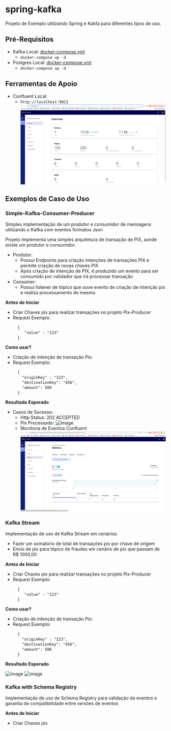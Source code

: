# spring-kafka
Projeto de Exemplo utilizando Spring e Kakfa para diferentes tipos de uso.

## Pré-Requisitos

- Kafka Local: [docker-compose.yml](https://github.com/ice-lfernandes/docker-images/blob/master/kafka/docker-compose.yml)
  - ```docker-compose up -d```
- Postgres Local: [docker-compose.yml](https://github.com/ice-lfernandes/docker-postgres/blob/master/docker-compose.yml)
  - ```docker-compose up -d```

## Ferramentas de Apoio
- Confluent Local: 
  - ```http://localhost:9021```
  ![img.png](img.png)

## Exemplos de Caso de Uso

### Simple-Kafka-Consumer-Producer
  Simples implementação de um produtor e consumidor de mensagens utilizando o Kafka com eventos formatos Json

  Projeto implementa uma simples arquitetura de transação de PIX, aonde existe um produtor e consumidor.
  - Produtor:
    - Possui Endpoints para criação intenções de transações PIX e permite criação de novas chaves PIX
    - Após criação de intenção de PIX, é produzido um evento para ser consumido por validador que irá processar transação
  - Consumer:
    - Possui listener de tópico que ouve evento de criação de intenção pix e realiza processamento do mesmo
  
  <strong>Antes de Iniciar</strong>
  
  - Criar Chaves pix para realizar transações no projeto Pix-Producer
  - Request Exemplo:
      ```
        {
           "value" : "123"
        }
      ```
  <strong>Como usar?</strong>
  
  - Criação de intenção de transação Pix:
  - Request Exemplo:
      ```
        {
          "originKey" : "123",
          "destinationKey": "456",
          "amount": 500
        }
      ```
  <strong>Resultado Esperado</strong>
  - Casos de Sucesso:
    - Http Status: 202 ACCEPTED
    - Pix Processado:
      ![image](https://github.com/ice-lfernandes/spring-kafka/assets/66133397/34c30457-4812-444f-a03d-4ebb0046d6a9)
    - Monitoria de Eventos Confluent
    ![img_1.png](img_1.png)

### Kafka Stream
  Implementação de uso de Kafka Stream em cenários:
  - Fazer um somatório de total de transações pix por chave de origem
  - Envio de pix para tópico de fraudes em cenário de pix que passam de R$ 1000,00

  <strong>Antes de Iniciar</strong>
  - Criar Chaves pix para realizar transações no projeto Pix-Producer
  - Request Exemplo:
      ```
        {
           "value" : "123"
        }
      ```
  <strong>Como usar?</strong>
  - Criação de intenção de transação Pix:
  - Request Exemplo:
      ```
        {
          "originKey" : "123",
          "destinationKey": "456",
          "amount": 500
        }
      ```
  <strong>Resultado Esperado</strong>
  
  ![image](https://github.com/ice-lfernandes/spring-kafka/assets/66133397/22821ee0-b29b-4260-9110-1eb914745cf2)
  ![image](https://github.com/ice-lfernandes/spring-kafka/assets/66133397/637d65da-2bcb-4897-955c-3cecc789d265)
  
### Kafka with Schema Registry
  Implementação de uso de Schema Registry para validação de eventos e garantia de compatibilidade entre versões de eventos

  <strong>Antes de Iniciar</strong>
  - Criar Chaves pix


